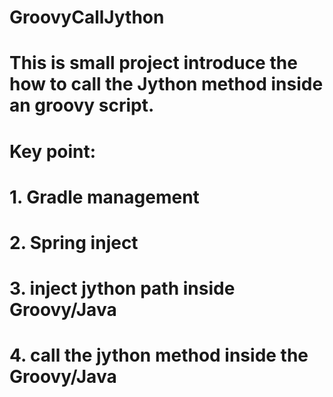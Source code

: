 # GroovyCallJython
# This is small project introduce the how to call the Jython method inside an groovy script.
# Key point:
# 1. Gradle management
# 2. Spring inject 
# 3. inject jython path inside Groovy/Java 
# 4. call the jython method inside the Groovy/Java
